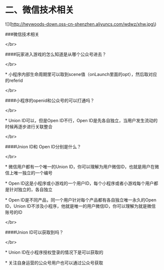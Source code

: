 # 二、微信技术相关

!\[\]\(http://heywoods-down.oss-cn-shenzhen.aliyuncs.com/wdwz/xhw.jpg\)

\#\#\#微信技术相关



&lt;/br&gt;





\#\#\#\#玩家进入游戏的怎么知道是从哪个公众号进去？



&lt;/br&gt;





\* 小程序内部生命周期里可以取到scene值（onLaunch里面的opt），然后取对应的referid

 

&lt;/br&gt;



  



\#\#\#\#小程序的openid和公众号的可以打通吗？



&lt;/br&gt;





\* Union ID可以，但是Open ID不行，Open ID是先各自独立，当用户发生流动的时候再逐步进行关联整合



&lt;/br&gt;





\#\#\#\#Union ID和 Open ID分别是什么？



&lt;/br&gt;





\* 微信用户都有一个唯一的Union ID，你可以理解为用户微信ID，也就是用户在微信上唯一独立的一个编号



\* Open ID这是小程序或小游戏的一个用户ID，每个小程序或者小游戏每个用户都是针对独立的，各自独立



\* Open ID是不同产品，同一个用户针对每个产品都有各自独立唯一永久的Open ID，Union ID不涉及小程序，他就是唯一的用户微信ID，你可以理解为就是微信账号的ID       



&lt;/br&gt;





\#\#\#\#Union ID可以获取到吗？



&lt;/br&gt;





\* Union ID在小程序授权登录的情况下是可以获取的



\* 关注自身运营的公众号用户也可以通过公众号获取   



